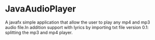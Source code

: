 # JavaAudioPlayer
A javafx simple application that allow the user to play any mp4 and mp3 audio file.In addition support with  lyrics by importing txt file
version 0.1: splitting the mp3 and mp4 player.
